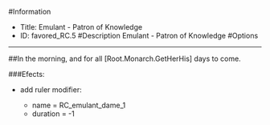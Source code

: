 #Information
 - Title: Emulant - Patron of Knowledge
 - ID: favored_RC.5
#Description
Emulant - Patron of Knowledge
#Options

___
##In the morning, and for all [Root.Monarch.GetHerHis] days to come.

###Efects:<ul><li>add ruler modifier:</li><ul><li>name = RC_emulant_dame_1</li><li>duration = -1</li></ul></ul>
